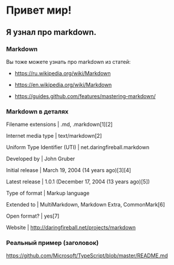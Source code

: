 # Привет мир!

## Я узнал про markdown.

 

### Markdown

Вы тоже можете узнать про markdown из статей:

* https://ru.wikipedia.org/wiki/Markdown

* https://en.wikipedia.org/wiki/Markdown

* https://guides.github.com/features/mastering-markdown/

 
### Markdown в деталях

Filename extensions | .md, .markdown[1][2]

Internet media type | text/markdown[2]

Uniform Type Identifier (UTI) | net.daringfireball.markdown

Developed by | John Gruber

Initial release | March 19, 2004 (14 years ago)[3][4]

Latest release | 1.0.1 (December 17, 2004 (13 years ago)[5])

Type of format | Markup language

Extended to | MultiMarkdown, Markdown Extra, CommonMark[6]

Open format? | yes[7]

Website | http://daringfireball.net/projects/markdown

 

### Реальный пример (заголовок)

https://github.com/Microsoft/TypeScript/blob/master/README.md
